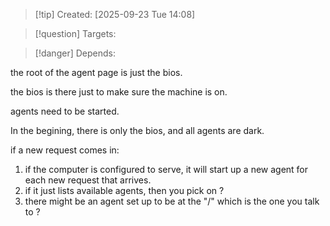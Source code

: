 
>[!tip] Created: [2025-09-23 Tue 14:08]

>[!question] Targets: 

>[!danger] Depends: 

the root of the agent page is just the bios.

the bios is there just to make sure the machine is on.

agents need to be started.

In the begining, there is only the bios, and all agents are dark.

if a new request comes in:
1. if the computer is configured to serve, it will start up a new agent for each new request that arrives.
2. if it just lists available agents, then you pick on ?
3. there might be an agent set up to be at the "/" which is the one you talk to ?
